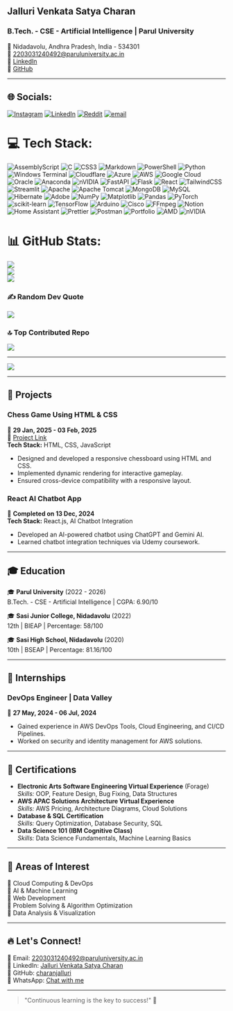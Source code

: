 ## Jalluri Venkata Satya Charan

### B.Tech. - CSE - Artificial Intelligence | Parul University

📍 Nidadavolu, Andhra Pradesh, India - 534301  
📧 [2203031240492@paruluniversity.ac.in](mailto:2203031240492@paruluniversity.ac.in)  
🔗 [LinkedIn](https://www.linkedin.com/in/jalluri-venkata-satya-charan-904a592a8/)  
🔗 [GitHub](https://github.com/charanjalluri)  

---

## 🌐 Socials:
[![Instagram](https://img.shields.io/badge/Instagram-%23E4405F.svg?logo=Instagram&logoColor=white)](https://instagram.com/https://www.instagram.com/charan._.jalluri?igsh=czVwZHA1ZjN0MmRj) [![LinkedIn](https://img.shields.io/badge/LinkedIn-%230077B5.svg?logo=linkedin&logoColor=white)](https://linkedin.com/in/https://www.linkedin.com/in/jalluri-venkata-satya-charan-904a592a8/) [![Reddit](https://img.shields.io/badge/Reddit-%23FF4500.svg?logo=Reddit&logoColor=white)](https://reddit.com/user/https://www.reddit.com/user/Previous_Profit9050/) [![email](https://img.shields.io/badge/Email-D14836?logo=gmail&logoColor=white)](mailto:charanjalluri797@gmail.com) 

# 💻 Tech Stack:
![AssemblyScript](https://img.shields.io/badge/assembly%20script-%23000000.svg?style=flat&logo=assemblyscript&logoColor=white) ![C](https://img.shields.io/badge/c-%2300599C.svg?style=flat&logo=c&logoColor=white) ![CSS3](https://img.shields.io/badge/css3-%231572B6.svg?style=flat&logo=css3&logoColor=white) ![Markdown](https://img.shields.io/badge/markdown-%23000000.svg?style=flat&logo=markdown&logoColor=white) ![PowerShell](https://img.shields.io/badge/PowerShell-%235391FE.svg?style=flat&logo=powershell&logoColor=white) ![Python](https://img.shields.io/badge/python-3670A0?style=flat&logo=python&logoColor=ffdd54) ![Windows Terminal](https://img.shields.io/badge/Windows%20Terminal-%234D4D4D.svg?style=flat&logo=windows-terminal&logoColor=white) ![Cloudflare](https://img.shields.io/badge/Cloudflare-F38020?style=flat&logo=Cloudflare&logoColor=white) ![Azure](https://img.shields.io/badge/azure-%230072C6.svg?style=flat&logo=microsoftazure&logoColor=white) ![AWS](https://img.shields.io/badge/AWS-%23FF9900.svg?style=flat&logo=amazon-aws&logoColor=white) ![Google Cloud](https://img.shields.io/badge/GoogleCloud-%234285F4.svg?style=flat&logo=google-cloud&logoColor=white) ![Oracle](https://img.shields.io/badge/Oracle-F80000?style=flat&logo=oracle&logoColor=white) ![Anaconda](https://img.shields.io/badge/Anaconda-%2344A833.svg?style=flat&logo=anaconda&logoColor=white) ![nVIDIA](https://img.shields.io/badge/cuda-000000.svg?style=flat&logo=nVIDIA&logoColor=green) ![FastAPI](https://img.shields.io/badge/FastAPI-005571?style=flat&logo=fastapi) ![Flask](https://img.shields.io/badge/flask-%23000.svg?style=flat&logo=flask&logoColor=white) ![React](https://img.shields.io/badge/react-%2320232a.svg?style=flat&logo=react&logoColor=%2361DAFB) ![TailwindCSS](https://img.shields.io/badge/tailwindcss-%2338B2AC.svg?style=flat&logo=tailwind-css&logoColor=white) ![Streamlit](https://img.shields.io/badge/Streamlit-%23FE4B4B.svg?style=flat&logo=streamlit&logoColor=white) ![Apache](https://img.shields.io/badge/apache-%23D42029.svg?style=flat&logo=apache&logoColor=white) ![Apache Tomcat](https://img.shields.io/badge/apache%20tomcat-%23F8DC75.svg?style=flat&logo=apache-tomcat&logoColor=black) ![MongoDB](https://img.shields.io/badge/MongoDB-%234ea94b.svg?style=flat&logo=mongodb&logoColor=white) ![MySQL](https://img.shields.io/badge/mysql-4479A1.svg?style=flat&logo=mysql&logoColor=white) ![Hibernate](https://img.shields.io/badge/Hibernate-59666C?style=flat&logo=Hibernate&logoColor=white) ![Adobe](https://img.shields.io/badge/adobe-%23FF0000.svg?style=flat&logo=adobe&logoColor=white) ![NumPy](https://img.shields.io/badge/numpy-%23013243.svg?style=flat&logo=numpy&logoColor=white) ![Matplotlib](https://img.shields.io/badge/Matplotlib-%23ffffff.svg?style=flat&logo=Matplotlib&logoColor=black) ![Pandas](https://img.shields.io/badge/pandas-%23150458.svg?style=flat&logo=pandas&logoColor=white) ![PyTorch](https://img.shields.io/badge/PyTorch-%23EE4C2C.svg?style=flat&logo=PyTorch&logoColor=white) ![scikit-learn](https://img.shields.io/badge/scikit--learn-%23F7931E.svg?style=flat&logo=scikit-learn&logoColor=white) ![TensorFlow](https://img.shields.io/badge/TensorFlow-%23FF6F00.svg?style=flat&logo=TensorFlow&logoColor=white) ![Arduino](https://img.shields.io/badge/-Arduino-00979D?style=flat&logo=Arduino&logoColor=white) ![Cisco](https://img.shields.io/badge/cisco-%23049fd9.svg?style=flat&logo=cisco&logoColor=black) ![FFmpeg](https://shields.io/badge/FFmpeg-%23171717.svg?logo=ffmpeg&style=flat&labelColor=171717&logoColor=5cb85c) ![Notion](https://img.shields.io/badge/Notion-%23000000.svg?style=flat&logo=notion&logoColor=white) ![Home Assistant](https://img.shields.io/badge/home%20assistant-%2341BDF5.svg?style=flat&logo=home-assistant&logoColor=white) ![Prettier](https://img.shields.io/badge/prettier-%23F7B93E.svg?style=flat&logo=prettier&logoColor=black) ![Postman](https://img.shields.io/badge/Postman-FF6C37?style=flat&logo=postman&logoColor=white) ![Portfolio](https://img.shields.io/badge/Portfolio-%23000000.svg?style=flat&logo=firefox&logoColor=#FF7139) ![AMD](https://img.shields.io/badge/AMD-%23000000.svg?style=flat&logo=amd&logoColor=white) ![nVIDIA](https://img.shields.io/badge/nVIDIA-%2376B900.svg?style=flat&logo=nVIDIA&logoColor=white)
# 📊 GitHub Stats:
![](https://github-readme-stats.vercel.app/api?username=charanjalluri&theme=radical&hide_border=false&include_all_commits=false&count_private=false)<br/>
![](https://nirzak-streak-stats.vercel.app/?user=charanjalluri&theme=radical&hide_border=false)<br/>
![](https://github-readme-stats.vercel.app/api/top-langs/?username=charanjalluri&theme=radical&hide_border=false&include_all_commits=false&count_private=false&layout=compact)

### ✍️ Random Dev Quote
![](https://quotes-github-readme.vercel.app/api?type=horizontal&theme=radical)

### 🔝 Top Contributed Repo
![](https://github-contributor-stats.vercel.app/api?username=charanjalluri&limit=5&theme=dark&combine_all_yearly_contributions=true)

---
[![](https://visitcount.itsvg.in/api?id=charanjalluri&icon=0&color=0)](https://visitcount.itsvg.in)

<!-- Proudly created with GPRM ( https://gprm.itsvg.in ) -->   

---

## 🚀 Projects

### Chess Game Using HTML & CSS
📅 **29 Jan, 2025 - 03 Feb, 2025**  
🔗 [Project Link](https://charanjalluri.github.io/ChessGame/)  
**Tech Stack:** HTML, CSS, JavaScript  
- Designed and developed a responsive chessboard using HTML and CSS.  
- Implemented dynamic rendering for interactive gameplay.  
- Ensured cross-device compatibility with a responsive layout.

### React AI Chatbot App
📅 **Completed on 13 Dec, 2024**  
**Tech Stack:** React.js, AI Chatbot Integration  
- Developed an AI-powered chatbot using ChatGPT and Gemini AI.
- Learned chatbot integration techniques via Udemy coursework.

---

## 🎓 Education

🎓 **Parul University** (2022 - 2026)  
B.Tech. - CSE - Artificial Intelligence | CGPA: 6.90/10  

🎓 **Sasi Junior College, Nidadavolu** (2022)  
12th | BIEAP | Percentage: 58/100  

🎓 **Sasi High School, Nidadavolu** (2020)  
10th | BSEAP | Percentage: 81.16/100  

---

## 💼 Internships

### DevOps Engineer | Data Valley  
📅 **27 May, 2024 - 06 Jul, 2024**  
- Gained experience in AWS DevOps Tools, Cloud Engineering, and CI/CD Pipelines.
- Worked on security and identity management for AWS solutions.

---

## 📜 Certifications

- **Electronic Arts Software Engineering Virtual Experience** (Forage)  
  *Skills:* OOP, Feature Design, Bug Fixing, Data Structures  
- **AWS APAC Solutions Architecture Virtual Experience**  
  *Skills:* AWS Pricing, Architecture Diagrams, Cloud Solutions  
- **Database & SQL Certification**  
  *Skills:* Query Optimization, Database Security, SQL  
- **Data Science 101 (IBM Cognitive Class)**  
  *Skills:* Data Science Fundamentals, Machine Learning Basics  

---

## 🎯 Areas of Interest

🌟 Cloud Computing & DevOps  
🌟 AI & Machine Learning  
🌟 Web Development  
🌟 Problem Solving & Algorithm Optimization  
🌟 Data Analysis & Visualization  

---

## 🔥 Let's Connect!
📧 Email: [2203031240492@paruluniversity.ac.in](mailto:2203031240492@paruluniversity.ac.in)  
🔗 LinkedIn: [Jalluri Venkata Satya Charan](https://www.linkedin.com/in/jalluri-venkata-satya-charan-904a592a8/)  
🔗 GitHub: [charanjalluri](https://github.com/charanjalluri)  
📱 WhatsApp: [Chat with me](https://Wa.me/+919652294699)  

---

> "Continuous learning is the key to success!" 🚀

